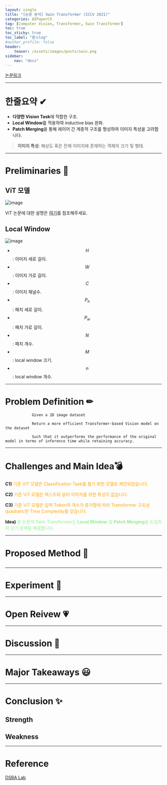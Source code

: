 ```yaml
---
layout: single
title: "[논문 분석] Swin Transformer (ICCV 2021)"
categories: AIPaperCV
tag: [Computer Vision, Transformer, Swin Transformer]
toc: true
toc_sticky: true
toc_label: "쭌스log"
#author_profile: false
header:
    teaser: /assets/images/posts/swin.png
sidebar:
    nav: "docs"
---
```


[논문링크](https://arxiv.org/abs/2103.14030)

<!-- <span style="color:blue"> ???? </span> -->

****
# 한줄요약 ✔
- **다양한 Vision Task**에 적합한 구조.
- **Local Window**를 적용하여 inductive bias 완화.
- **Patch Merging**을 통해 레이어 간 계층적 구조를 형성하여 이미지 특성을 고려합니다.

> **이미지 특성**: 해상도 혹은 전체 이미지에 존재하는 객체의 크기 및 형태.

****
# Preliminaries 🍱
## ViT 모델
![image](https://github.com/hchoi256/ai-boot-camp/assets/39285147/8204eabe-c472-4f9b-b289-f2c22c8f41b3)

ViT 논문에 대한 설명은 [여기](https://hchoi256.github.io/aipapercv/vit/)를 참조해주세요.

## Local Window
![image](https://github.com/hchoi256/hchoi256.github.io/assets/39285147/45a5c7cf-98fe-4104-951c-8ab940a73f95)

- $$H$$: 이미지 세로 길이.
- $$W$$: 이미지 가로 길이.
- $$C$$: 이미지 채널수.
- $$P_h$$: 패치 세로 길이.
- $$P_w$$: 패치 가로 길이.
- $$N$$: 패치 개수.
- $$M$$: local window 크기.
- $$n$$: local window 개수.



****
# Problem Definition ✏
                Given a 2D image dataset

                Return a more efficient Transformer-based Vision model on the dataset

                Such that it outperforms the performance of the original model in terms of inference time while retaining accuracy.

****
# Challenges and Main Idea💣
**C1)** <span style="color:orange"> 기존 ViT 모델은 Classification Task를 풀기 위한 모델로 제안되었습니다.</span>

**C2)** <span style="color:orange"> 기존 ViT 모델은 텍스트와 달리 이미지를 위한 특성이 없습니다. </span>

**C3)** <span style="color:orange"> 기존 ViT 모델은 입력 Token의 개수가 증가함에 따라 Transformer 구조상 quadratic한 Time Complexity를 갖습니다. </span>

**Idea)** <span style="color:lightgreen"> 본 논문의 Swin Transformer는 **Local Window** 및 **Patch Merging**을 도입하여 상기 문제들 해결합니다. </span>

****
# Proposed Method 🧿
##



****
# Experiment 👀

****
# Open Reivew 💗

****
# Discussion 🍟

****
# Major Takeaways 😃

****
# Conclusion ✨
## Strength
## Weakness

****
# Reference
[DSBA Lab](https://www.youtube.com/watch?v=2lZvuU_IIMA)